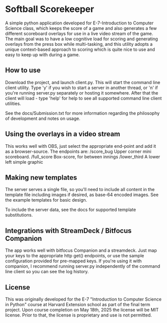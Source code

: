 
# Softball Scorekeeper

A simple python application developed for E-7-Introduction to Computer Science class, which keeps the score of a game and also generates a few different scoreboard overlays for use in a live video stream of the game.   The main goal was to have a low cognitive load for scoring and generating overlays from the press box while multi-tasking, and this utility adopts a unique context-based approach to scoring which is quite nice to use and easy to keep up with during a game.

## How to use
Download the project, and launch client.py.   This will start the command line client utility.   Type 'y' if you wish to start a server in another thread, or 'n' if you're running server.py separately or hosting it somewhere.  After that the client will load - type 'help' for help to see all supported command line client utilities.

See the docs/Submission.txt for more information regarding the philosophy of development and notes on usage.

## Using the overlays in a video stream
This works well with OBS, just select the appropriate end-point and add it as a browser-source.   The endpoints are:
 /score_bug     Upper corner mini scoreboard.
 /full_score    Box-score, for between innings
 /lower_third   A lower left simple graphic

## Making new templates
The server serves a single file, so you'll need to include all content in the template file including images if desired, as base-64 encoded images.   See the example templates for basic design.

To include the server data, see the docs for supported template substitutions.


## Integrations with StreamDeck / Bitfocus Companion
The app works well with bitfocus Companion and a streamdeck.   Just map your keys to the appropriate http get() endpoints, or use the sample configuration provided for pre-mapped keys.   If you're using it with companion, I recommend running server.py independently of the command line client so you can see the log history.

## License
This was originally developed for the E-7 "Introduction to Computer Science in Python" course at Harvard Extension school as part of the final term project.  Upon course completion on May 18th, 2025 the license will be MIT license.   Prior to that, the license is proprietary and use is not permitted.

